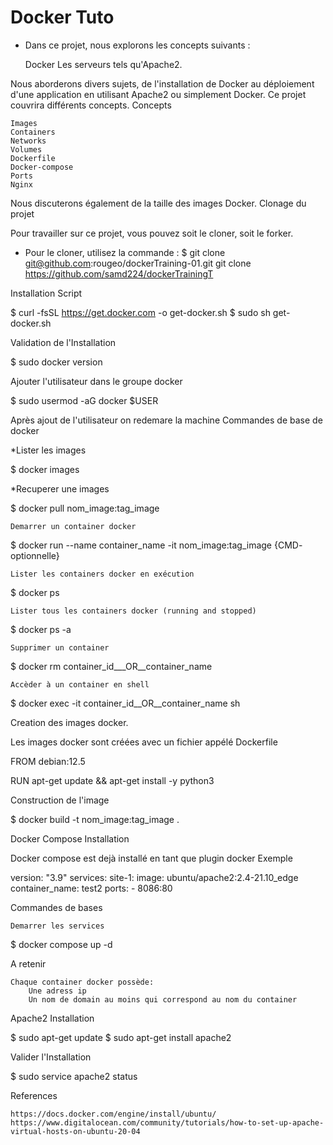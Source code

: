 # Docker Tuto

- Dans ce projet, nous explorons les concepts suivants :

    Docker
    Les serveurs tels qu'Apache2.

Nous aborderons divers sujets, de l'installation de Docker au déploiement d'une application en utilisant Apache2 ou simplement Docker. Ce projet couvrira différents concepts.
Concepts

    Images
    Containers
    Networks
    Volumes
    Dockerfile
    Docker-compose
    Ports
    Nginx

Nous discuterons également de la taille des images Docker.
Clonage du projet

Pour travailler sur ce projet, vous pouvez soit le cloner, soit le forker.

- Pour le cloner, utilisez la commande :
$ git clone git@github.com:rougeo/dockerTraining-01.git
  git clone https://github.com/samd224/dockerTrainingT

Installation
Script

$ curl -fsSL https://get.docker.com -o get-docker.sh
$ sudo sh get-docker.sh

Validation de l'Installation

$ sudo docker version

Ajouter l'utilisateur dans le groupe docker

$ sudo usermod -aG docker $USER

Après ajout de l'utilisateur on redemare la machine
Commandes de base de docker

*Lister les images

$ docker images

*Recuperer une images

$ docker pull nom_image:tag_image

    Demarrer un container docker

$ docker run --name container_name -it nom_image:tag_image {CMD- optionnelle}

    Lister les containers docker en exécution

$ docker ps

    Lister tous les containers docker (running and stopped)

$ docker ps -a

    Supprimer un container

$ docker rm container_id___OR__container_name

    Accèder à un container en shell

$ docker exec -it container_id__OR__container_name sh

Creation des images docker.

Les images docker sont créées avec un fichier appélé Dockerfile

FROM debian:12.5

RUN apt-get update && apt-get install -y python3


Construction de l'image

$ docker build -t nom_image:tag_image .

Docker Compose
Installation

Docker compose est dejà installé en tant que plugin docker
Exemple

version: "3.9"
services:
  site-1:
    image: ubuntu/apache2:2.4-21.10_edge
    container_name: test2
    ports:
      - 8086:80

Commandes de bases

    Demarrer les services

$ docker compose up -d

A retenir

    Chaque container docker possède:
        Une adress ip
        Un nom de domain au moins qui correspond au nom du container

Apache2
Installation

$ sudo apt-get update
$ sudo apt-get install apache2

Valider l'Installation

$ sudo service apache2 status

References

    https://docs.docker.com/engine/install/ubuntu/
    https://www.digitalocean.com/community/tutorials/how-to-set-up-apache-virtual-hosts-on-ubuntu-20-04
